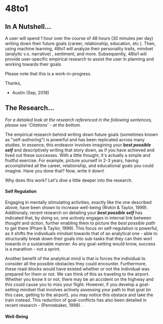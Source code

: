 # 48to1

## In A Nutshell...
A user will spend 1 hour over the course of 48 hours (30 minutes per day) writing down their future goals (career, relationship, education, etc.). Then, using machine learning, 48to1 will analyze their personality traits, mindset (analytic v.s. narrative) , sentiment, and more. Subsequently, 48to1 will provide user-specific empirical research to assist the user in planning and working towards their goals.

Please note that this is a work-in-progress. 

Thanks,
- Austin (Sep, 2018)

## The Research...
_For a detailed look at the research referenced in the following sentences, please see 'Citations' - at the bottom._

The empirical research behind writing down future goals (sometimes known as "self-authoring") is powerful and has been replicated across many studies. In essence, this endeavor involves imagining your ***best possible self*** and descriptively writing that story down, as if you have achieved and lived out these successes. With a little thought, it's actually a simple and fruitful exercise. For example, picture yourself in 2-3 years, having accomplished all the career, relationship, and educational goals you could imagine. Have you done that? Now, write it down!

Why does this work? Let's dive a little deeper into the research. 

#### Self Regulation
Engaging in mentally stimulating activities, exactly like the one described above, have been shown to increase well-being (Rivkin & Taylor, 1999). Additionaly, recent research on detailing your ***best possible self*** has indicated that, by doing so, one actively engages in internal link between *thought* and *action*, further enabling them to picture the *best possible path* to get there (Pham & Taylor, 1999). This focus on self-regulation is powerful, as it shifts the individuals mindset towards that of an analytical one - able to structurally break down their goals into sub-tasks that they can then worl towards in a sustainable manner. As any goal-setting would know, success is a marathon - not a sprint.

Another benefit of the analytical mind is that is forces the individual to consider all the possible obstacles they could encounter. Furthermore, these road-blocks would have existed whether or not the individual was prepared for them or not. We can think of this as traveling to the airport. Whether you know it or not, there may be an accident on the highway and this could cause you to miss your flight. However, if you develop a goal-setting mindset that involves actively assessing your path to that goal (in this case, getting to the airport), you may notice this obstace and take the train instead. This reduction of goal-conflicts has also been detailed in recent research - (Pennebaker, 1998) .


#### Well-Being
